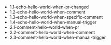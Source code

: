 - 1.1-echo-hello-world-when-pr-changed
- 1.2-echo-hello-world-when-comment
- 1.3-echo-hello-world-when-specific-comment
- 1.4-echo-hello-world-when-manual-trigger
- 2.1-comment-hello-world-when-pr
- 2.2-comment-hello-world-when-comment
- 2.3-comment-hello-world-when-manual-trigger
